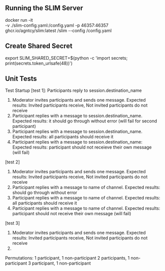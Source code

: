 
## Running the SLIM Server
docker run -it \
    -v ./slim-config.yaml:/config.yaml -p 46357:46357 \
    ghcr.io/agntcy/slim:latest /slim --config /config.yaml

## Create Shared Secret
export SLIM_SHARED_SECRET=$(python -c 'import secrets; print(secrets.token_urlsafe(48))')



## Unit Tests
Test Startup
[test 1]: Participants reply to session.destination_name
1. Moderator invites participants and sends one message. Expected results: Invited participants receive, Not invited participants do not receive
2. Participant replies with a message to session.destination_name. Expected results: it should go through without error (will fail for second participant)
3. Participant replies with a message to session.destination_name. Expected results: all participants should receive it
4. Participant replies with a message to session.destination_name: Expected results: participant should not receieve their own message (will fail)

[test 2]
1. Moderator invites participants and sends one message. Expected results: Invited participants receive, Not invited participants do not receive
2. Participant replies with a message to name of channel. Expected results: should go through without error 
3. Participant replies with a message to name of channel. Expected results: all participants should receive it
4. Participant replies with a message to name of channel. Expected results: participant should not receive their own message (will fail)

[test 3]
1. Moderator invites participants and sends one message. Expected results: Invited participants receive, Not invited participants do not receive
2. 

Permutations:
1 participant, 1 non-participant
2 participants, 1 non-participant
3 participant, 1 non-participant
